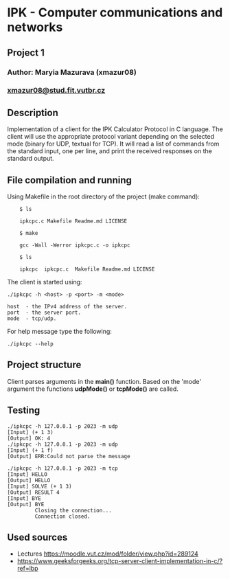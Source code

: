 # IPK - Computer communications and networks
## Project 1
### Author: Maryia Mazurava (xmazur08)
### [xmazur08@stud.fit.vutbr.cz](mailto:xmazur08@stud.fit.vutbr.cz)

## Description
Implementation of a client for the IPK Calculator Protocol in C language. The client will use the appropriate protocol variant depending on the selected mode (binary for UDP, textual for TCP). It will read a list of commands from the standard input, one per line, and print the received responses on the standard output. 

## File compilation and running
Using Makefile in the root directory of the project (make command):
```
    $ ls
    
    ipkcpc.c Makefile Readme.md LICENSE 
    
    $ make
    
    gcc -Wall -Werror ipkcpc.c -o ipkcpc
    
    $ ls
     
    ipkcpc  ipkcpc.c  Makefile Readme.md LICENSE 
```
The client is started using: 
```
./ipkcpc -h <host> -p <port> -m <mode> 
```
```
host  - the IPv4 address of the server.
port  - the server port.
mode  - tcp/udp.
```
For help message type the following:
```
./ipkcpc --help
```

## Project structure
Client parses arguments in the **main()** function. Based on the 'mode' argument the functions **udpMode()** or **tcpMode()** are called. 

## Testing
```
./ipkcpc -h 127.0.0.1 -p 2023 -m udp
[Input] (+ 1 3)
[Output] OK: 4
./ipkcpc -h 127.0.0.1 -p 2023 -m udp
[Input] (+ 1 f)
[Output] ERR:Could not parse the message
```
```
./ipkcpc -h 127.0.0.1 -p 2023 -m tcp
[Input] HELLO
[Output] HELLO
[Input] SOLVE (+ 1 3)
[Output] RESULT 4
[Input] BYE
[Output] BYE
         Closing the connection...
         Connection closed.
```
## Used sources
- Lectures https://moodle.vut.cz/mod/folder/view.php?id=289124
- https://www.geeksforgeeks.org/tcp-server-client-implementation-in-c/?ref=lbp




